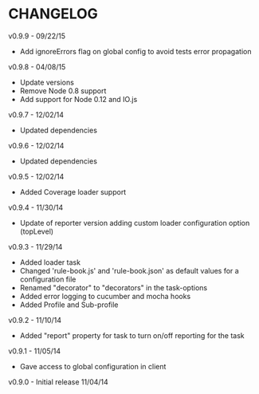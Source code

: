 CHANGELOG
=========

v0.9.9 - 09/22/15
* Add ignoreErrors flag on global config to avoid tests error propagation

v0.9.8 - 04/08/15
* Update versions
* Remove Node 0.8 support
* Add support for Node 0.12 and IO.js

v0.9.7 - 12/02/14
* Updated dependencies

v0.9.6 - 12/02/14
* Updated dependencies

v0.9.5 - 12/02/14
* Added Coverage loader support

v0.9.4 - 11/30/14
* Update of reporter version adding custom loader configuration option (topLevel)

v0.9.3 - 11/29/14
* Added loader task
* Changed 'rule-book.js' and 'rule-book.json' as default values for a configuration file
* Renamed "decorator" to "decorators" in the task-options
* Added error logging to cucumber and mocha hooks
* Added Profile and Sub-profile

v0.9.2 - 11/10/14
* Added "report" property for task to turn on/off reporting for the task

v0.9.1 - 11/05/14
* Gave access to global configuration in client

v0.9.0 - Initial release 11/04/14
